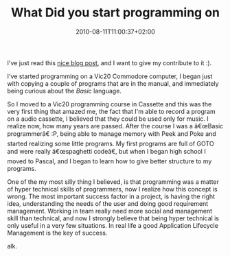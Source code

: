 ﻿---
title: "What Did you start programming on"
description: ""
date: 2010-08-11T11:00:37+02:00
draft: false
tags: [Programming]
categories: [Experiences]
---
I've just read this [nice blog post](http://weblogs.asp.net/bleroy/archive/2010/08/02/what-did-you-start-programming-on.aspx), and I want to give my contribute to it :).

I've started programming on a Vic20 Commodore computer, I began just with copying a couple of programs that are in the manual, and immediately being curious about the *Basic* language.

So I moved to a Vic20 programming course in Cassette and this was the very first thing that amazed me, the fact that I'm able to record a program on a audio cassette, I believed that they could be used only for music. I realize now, how many years are passed. After the course I was a â€œBasic programmerâ€ :P, being able to manage memory with Peek and Poke and started realizing some little programs. My first programs are full of GOTO and were really â€œspaghetti codeâ€, but when I began high school I moved to Pascal, and I began to learn how to give better structure to my programs.

One of the my most silly thing I believed, is that programming was a matter of hyper technical skills of programmers, now I realize how this concept is wrong. The most important success factor in a project, is having the right idea, understanding the needs of the user and doing good requirement management. Working in team really need more social and management skill than technical, and now I strongly believe that being hyper technical is only useful in a very few situations. In real life a good Application Lifecycle Management is the key of success.

alk.
